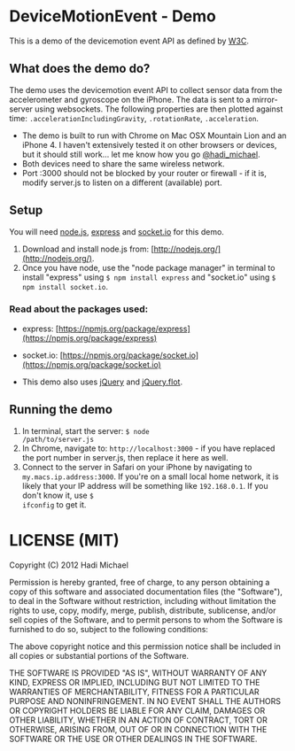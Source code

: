 # DeviceMotionEvent - Demo
This is a demo of the devicemotion event API as defined by [W3C](http://dev.w3.org/geo/api/spec-source-orientation.html#devicemotion).

## What does the demo do?
The demo uses the devicemotion event API to collect sensor data from the accelerometer and gyroscope on the iPhone. The data is sent to a mirror-server using websockets. The following properties are then plotted against time: <code>.accelerationIncludingGravity</code>, <code>.rotationRate</code>, <code>.acceleration</code>.

+ The demo is built to run with Chrome on Mac OSX Mountain Lion and an iPhone 4. I haven't extensively tested it on other browsers or devices, but it should still work… let me know how you go [@hadi_michael](http://www.twitter.com/hadi_michael).
+ Both devices need to share the same wireless network.
+ Port :3000 should not be blocked by your router or firewall - if it is, modify server.js to listen on a different (available) port.

## Setup
You will need [node.js](http://www.nodejs.org), [express](http://expressjs.com/) and [socket.io](http://socket.io/) for this demo.

1. Download and install node.js from: [http://nodejs.org/](http://nodejs.org/).
2. Once you have node, use the "node package manager" in terminal to install "express" using <code>$ npm install express</code> and "socket.io" using <code>$ npm install socket.io</code>.

### Read about the packages used:
+ express: [https://npmjs.org/package/express](https://npmjs.org/package/express)
+ socket.io: [https://npmjs.org/package/socket.io](https://npmjs.org/package/socket.io)

+ This demo also uses [jQuery](http://jquery.com/) and [jQuery.flot](http://www.flotcharts.org/).

## Running the demo
1. In terminal, start the server: <code>$ node /path/to/server.js</code>
2. In Chrome, navigate to: <code>http://localhost:3000</code> - if you have replaced the port number in server.js, then replace it here as well.
3. Connect to the server in Safari on your iPhone by navigating to <code>my.macs.ip.address:3000</code>. If you're on a small local home network, it is likely that your IP address will be something like <code>192.168.0.1</code>. If you don't know it, use <code>$ ifconfig</code> to get it.

# LICENSE (MIT)
Copyright (C) 2012 Hadi Michael

Permission is hereby granted, free of charge, to any person obtaining a copy of this software and associated documentation files (the "Software"), to deal in the Software without restriction, including without limitation the rights to use, copy, modify, merge, publish, distribute, sublicense, and/or sell copies of the Software, and to permit persons to whom the Software is furnished to do so, subject to the following conditions:

The above copyright notice and this permission notice shall be included in all copies or substantial portions of the Software.

THE SOFTWARE IS PROVIDED "AS IS", WITHOUT WARRANTY OF ANY KIND, EXPRESS OR IMPLIED, INCLUDING BUT NOT LIMITED TO THE WARRANTIES OF MERCHANTABILITY, FITNESS FOR A PARTICULAR PURPOSE AND NONINFRINGEMENT. IN NO EVENT SHALL THE AUTHORS OR COPYRIGHT HOLDERS BE LIABLE FOR ANY CLAIM, DAMAGES OR OTHER LIABILITY, WHETHER IN AN ACTION OF CONTRACT, TORT OR OTHERWISE, ARISING FROM, OUT OF OR IN CONNECTION WITH THE SOFTWARE OR THE USE OR OTHER DEALINGS IN THE SOFTWARE.
